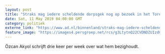 ```yaml
---
layout: post
title: "Straks mag iedere scheldende dorpsgek nog op bezoek in het Torentje"
date: Sat, 11 May 2019 04:00:00 GMT
category: politiek
externe_link: "https://www.ad.nl/binnenland/straks-mag-iedere-scheldende-dorpsgek-nog-op-bezoek-in-het-torentje~a8b7e6b2/"
feature_image: "https://images4.persgroep.net/rcs/g3LtytnQ22CVDNDZUIzdCX9c2-E/diocontent/139118226/_fitwidth/400/?appId=21791a8992982cd8da851550a453bd7f&quality=0.7"
---
```


Özcan Akyol schrijft drie keer per week over wat hem bezighoudt.
